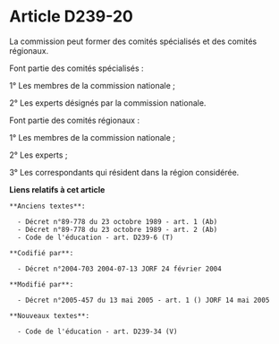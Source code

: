 # Article D239-20

La commission peut former des comités spécialisés et des comités régionaux.

Font partie des comités spécialisés :

1° Les membres de la commission nationale ;

2° Les experts désignés par la commission nationale.

Font partie des comités régionaux :

1° Les membres de la commission nationale ;

2° Les experts ;

3° Les correspondants qui résident dans la région considérée.

**Liens relatifs à cet article**

	**Anciens textes**:

	  - Décret n°89-778 du 23 octobre 1989 - art. 1 (Ab)
	  - Décret n°89-778 du 23 octobre 1989 - art. 2 (Ab)
	  - Code de l'éducation - art. D239-6 (T)

	**Codifié par**:

	  - Décret n°2004-703 2004-07-13 JORF 24 février 2004

	**Modifié par**:

	  - Décret n°2005-457 du 13 mai 2005 - art. 1 () JORF 14 mai 2005

	**Nouveaux textes**:

	  - Code de l'éducation - art. D239-34 (V)
